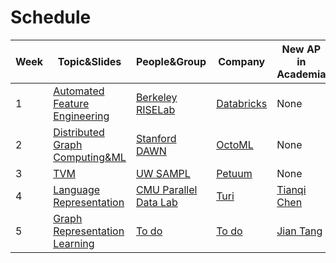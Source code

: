 # Schedule

Week | Topic&Slides | People&Group | Company | New AP in Academia 
------------ | ------------- | ------------- | ------------- | ------------- 
1 | [Automated Feature Engineering](https://github.com/SysML-Reading-Group/Seminar/tree/master/Slides) | [Berkeley RISELab](https://rise.cs.berkeley.edu) | [Databricks](https://databricks.com) | None
2 | [Distributed Graph Computing&ML](https://github.com/SysML-Reading-Group/Seminar/tree/master/Slides) | [Stanford DAWN](https://dawn.cs.stanford.edu) | [OctoML](https://octoml.ai) | None 
3 | [TVM](https://github.com/SysML-Reading-Group/Seminar/tree/master/Slides) | [UW SAMPL](https://sampl.cs.washington.edu) | [Petuum](https://petuum.com) | None 
4 | [Language Representation](https://github.com/SysML-Reading-Group/Seminar/tree/master/Slides) | [CMU Parallel Data Lab](https://www.pdl.cmu.edu/index.shtml) | [Turi](https://turi.com/) | [Tianqi Chen](https://tqchen.com/)
5 | [Graph Representation Learning](https://github.com/SysML-Reading-Group/Seminar/tree/master/Slides) | [To do]() | [To do]() | [Jian Tang](https://jian-tang.com/)
